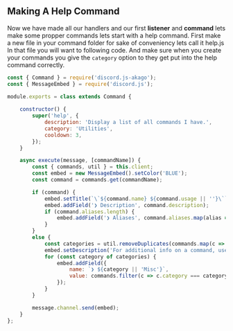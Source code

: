## Making A Help Command
Now we have made all our handlers and our first **listener** and **command**
lets make some propper commands lets start with a help command.
First make a new file in your command folder for sake of conveniency lets call it help.js
In that file you will want to following code.
And make sure when you create your commands you give the `category` option to they get put into the help command correctly.
```JavaScript
const { Command } = require('discord.js-akago');
const { MessageEmbed } = require('discord.js');

module.exports = class extends Command {
    
    constructor() {
        super('help', {
            description: 'Display a list of all commands I have.',
            category: 'Utilities',
            cooldown: 3,
        });
    }

    async execute(message, [commandName]) {
        const { commands, util } = this.client;
        const embed = new MessageEmbed().setColor('BLUE');
        const command = commands.get(commandName);

        if (command) {
            embed.setTitle(`\`${command.name} ${command.usage || ''}\``);
            embed.addField('❯ Description', command.description);
            if (command.aliases.length) {
                embed.addField('❯ Aliases', command.aliases.map(alias => `\`${alias}\``).join(' '));
            }
        }
        else {
            const categories = util.removeDuplicates(commands.map(c => c.category));
            embed.setDescription('For additional info on a command, use `?help <command>`');
            for (const category of categories) {
                embed.addField({
                    name: `❯ ${category || 'Misc'}`,
                    value: commands.filter(c => c.category === category).map(c => `\`${c.name}\``).join(' '),
                });
            }
        }

        message.channel.send(embed);
    }
}; 
```